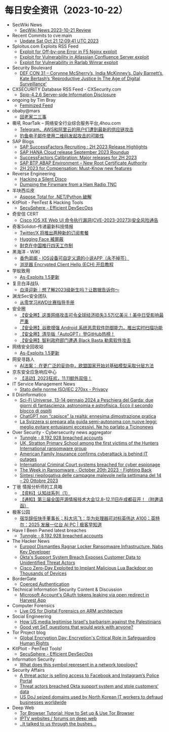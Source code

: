 # 每日安全资讯（2023-10-22）

- SecWiki News
  - [SecWiki News 2023-10-21 Review](http://www.sec-wiki.com/?2023-10-21)
- Recent Commits to cve:main
  - [Update Sat Oct 21 12:09:41 UTC 2023](https://github.com/trickest/cve/commit/7a9630f1746c71d12663fc05cff1f51a4521bf93)
- Sploitus.com Exploits RSS Feed
  - [Exploit for Off-by-one Error in F5 Nginx exploit](https://sploitus.com/exploit?id=B175E582-6BBF-5D54-AF15-ED3715F757E3&utm_source=rss&utm_medium=rss)
  - [Exploit for Vulnerability in Atlassian Confluence Server exploit](https://sploitus.com/exploit?id=6190411F-5D54-5A2D-B3A1-6FDCBFCE0A2B&utm_source=rss&utm_medium=rss)
  - [Exploit for Vulnerability in Rarlab Winrar exploit](https://sploitus.com/exploit?id=87F34CE8-E6B0-58B1-8865-C423F9D050D1&utm_source=rss&utm_medium=rss)
- Security Boulevard
  - [DEF CON 31 – Corynne McSherry’s, India McKinney’s, Daly Barnett’s, Kate Bertash’s ‘Reproductive Justice In The Age of Digital Surveillance’](https://securityboulevard.com/2023/10/def-con-31-corynne-mcsherrys-india-mckinneys-daly-barnetts-kate-bertashs-reproductive-justice-in-the-age-of-digital-surveillance/)
- CXSECURITY Database RSS Feed - CXSecurity.com
  - [Spip-4.2.6 Server-side Information Disclosure](https://cxsecurity.com/issue/WLB-2023100047)
- ongoing by Tim Bray
  - [Feminized Feed](https://www.tbray.org/ongoing/When/202x/2023/10/21/Feminized-Feed)
- obaby@mars
  - [回老家二三事](https://h4ck.org.cn/2023/10/%e5%9b%9e%e8%80%81%e5%ae%b6%e4%ba%8c%e4%b8%89%e4%ba%8b/)
- 嘶吼 RoarTalk – 网络安全行业综合服务平台,4hou.com
  - [Telegram、AWS和阿里云的用户们遭到最新的供应链攻击](https://www.4hou.com/posts/xzrr)
  - [钓鱼电子邮件使用二维码发起攻击的可能性](https://www.4hou.com/posts/9APx)
- SAP Blogs
  - [SAP SuccessFactors Recruiting : 2H 2023 Release Highlights](https://blogs.sap.com/2023/10/21/sap-successfactors-recruiting-2h-2023-release-highlights/)
  - [SAP HANA Cloud release September 2023 Roundup](https://blogs.sap.com/2023/10/21/sap-hana-cloud-release-september-2023-roundup/)
  - [SuccessFactors Calibration: Major releases for 2H 2023](https://blogs.sap.com/2023/10/21/sap-successfactors-calibration-2h-2023-major-releases/)
  - [SAP BTP ABAP Environment – New Root Certificate Authority](https://blogs.sap.com/2023/10/21/sap-btp-abap-environment-new-root-certificate-authority/)
  - [2H 2023 for Compensation: Must-Know new features](https://blogs.sap.com/2023/10/21/2h-2023-for-compensation-must-know-new-features/)
- Reverse Engineering
  - [Hacking a Silent Disco](https://www.reddit.com/r/ReverseEngineering/comments/17d8egf/hacking_a_silent_disco/)
  - [Dumping the Firwmare from a Ham Radio TNC](https://www.reddit.com/r/ReverseEngineering/comments/17ctgd0/dumping_the_firwmare_from_a_ham_radio_tnc/)
- 半块西瓜皮
  - [Aspose Total for .NET/Python 破解](https://guage.cool/aspose-net/)
- KitPloit - PenTest & Hacking Tools
  - [SecuSphere - Efficient DevSecOps](http://www.kitploit.com/2023/10/secusphere-efficient-devsecops.html)
- 奇安信 CERT
  - [Cisco IOS XE Web UI  命令执行漏洞(CVE-2023-20273)安全风险通告](https://mp.weixin.qq.com/s?__biz=MzU5NDgxODU1MQ==&mid=2247499861&idx=1&sn=e9451a1b922616ece9fdbbd06ce32f8d&chksm=fe79e4cdc90e6ddb80290d2a7614d67e9021647bddfbe91b6c9f98d536541cd4f8947c3c6b20&scene=58&subscene=0#rd)
- 奇客Solidot–传递最新科技情报
  - [Twitter/X 将推出两种新的订阅套餐](https://www.solidot.org/story?sid=76410)
  - [Hugging Face 被屏蔽](https://www.solidot.org/story?sid=76409)
  - [耐克在中国推行四天工作制](https://www.solidot.org/story?sid=76408)
- 黑海洋 - WIKI
  - [香色闺阁 - IOS设备可自定义源的小说APP（永不掉签）](https://blog.upx8.com/2629)
  - [浏览器 Encrypted Client Hello (ECH) 开启教程](https://blog.upx8.com/3876)
- 学蚁致用
  - [As-Exploits 1.5更新](https://mp.weixin.qq.com/s?__biz=MzI0MDI5MTQ3OQ==&mid=2247484603&idx=1&sn=7dfee9deb3909c29f30e35d9d90bb6ae&chksm=e91c5f43de6bd6559b62a285598cebba5325aa5a74f7a89a1dd7a1e08050553689c6092f3be7&scene=58&subscene=0#rd)
- 复旦白泽战队
  - [白泽迎新｜想了解2023级新生吗？让数据告诉你～](https://mp.weixin.qq.com/s?__biz=MzU4NzUxOTI0OQ==&mid=2247487317&idx=1&sn=afc5825e2baf4f6a2837bc6a74bb5c2d&chksm=fdeb8b2bca9c023d9d7095d94d59870985303e1b4313516b396bc717c12ac5e736437e6118d6&scene=58&subscene=0#rd)
- 渊龙Sec安全团队
  - [从零学习AWD比赛指导手册](https://mp.weixin.qq.com/s?__biz=Mzg4NTY0MDg1Mg==&mid=2247485127&idx=1&sn=332aec05a070fc6f3a8298e9f77ece73&chksm=cfa49d3cf8d3142a61e18a6950e3472c2c94d915240ebaaf784c66d65bb5f6243499f59509e0&scene=58&subscene=0#rd)
- 安全圈
  - [【安全圈】这类网络攻击可令全球经济损失3.5万亿美元！美中日受影响最严重](https://mp.weixin.qq.com/s?__biz=MzIzMzE4NDU1OQ==&mid=2652047041&idx=1&sn=92ddcc087c28db49ee90ade90b33e81d&chksm=f36e2a81c419a397416d1765b51c714ada5dfa5748dcaa59a8bc9739e0c1541f670a3970f8e2&scene=58&subscene=0#rd)
  - [【安全圈】谷歌增强 Android 系统恶意软件防御能力，推出实时扫描功能](https://mp.weixin.qq.com/s?__biz=MzIzMzE4NDU1OQ==&mid=2652047041&idx=2&sn=ac547a25301094dd9330b791cff410f1&chksm=f36e2a81c419a3975b21e5c29f4572747816eeffea5d60dc261cac52baf267bc678b0a62e9d9&scene=58&subscene=0#rd)
  - [【安全圈】清华版「AutoGPT」登GitHub热榜！](https://mp.weixin.qq.com/s?__biz=MzIzMzE4NDU1OQ==&mid=2652047041&idx=3&sn=10276dc41521de4e73760f2dbb4f448a&chksm=f36e2a81c419a397a15e8544b0e66518824de3c85a3e903868b2947f9bfdfbdda7ce6601bd1c&scene=58&subscene=0#rd)
  - [【安全圈】智利政府部门遭遇 Black Basta 勒索软件攻击](https://mp.weixin.qq.com/s?__biz=MzIzMzE4NDU1OQ==&mid=2652047041&idx=4&sn=12884e831a410c3d5660a0922446e6db&chksm=f36e2a81c419a39728dc0a9bbdb81a71d5b35f357bbc9e7b23413161359a8ee911793a81eade&scene=58&subscene=0#rd)
- 网络安全回收站
  - [As-Exploits 1.5更新](https://mp.weixin.qq.com/s?__biz=Mzg2MTc1NDAxMA==&mid=2247484013&idx=1&sn=6fcb9b42aac7bd86d511f2096c127712&chksm=ce130598f9648c8eead7f6d7fe2f1d78cb3f790e1696b5d2549a230291a9361ca68e88ad658b&scene=58&subscene=0#rd)
- 网安寻路人
  - [AI法案： 在更广泛的妥协中，欧盟国家开始对基础模型采取分层方法](https://mp.weixin.qq.com/s?__biz=MzIxODM0NDU4MQ==&mid=2247500478&idx=1&sn=b96ff9a73aed2002236866ec65a842c1&chksm=97e97f54a09ef6426e25f0ae0e6727db623ac855ddc2c8ac426596a676ec00946c5e109ae5e5&scene=58&subscene=0#rd)
- 京东安全应急响应中心
  - [【活动】2023狂欢，11.11额外双倍！](https://mp.weixin.qq.com/s?__biz=MjM5OTk2MTMxOQ==&mid=2727836077&idx=1&sn=276b94672438aad4cd650863a813e525&chksm=8050ae25b7272733102d8274e8eb5eda1ac8efb3a586a9c6f2abced61c32e42bf01ad218fe6e&scene=58&subscene=0#rd)
- IT Service Management News
  - [Stato delle norme ISO/IEC 270xx - Privacy](http://blog.cesaregallotti.it/2023/10/stato-delle-norme-isoiec-270xx-privacy.html)
- Il Disinformatico
  - [Sci-Fi Universe, 13-14 gennaio 2024 a Peschiera del Garda: due giorni di fantascienza, astronomia e astrofisica. Ecco il secondo blocco di ospiti](http://attivissimo.blogspot.com/2023/10/ci-vediamo-il-13-14-gennaio-2024.html)
  - [ChatGPT non “capisce” la realtà: ennesima dimostrazione pratica](http://attivissimo.blogspot.com/2023/10/chatgpt-non-capisce-la-realta-ennesima.html)
  - [La Svizzera si prepara alla guida semi-autonoma con nuove leggi: meglio evitare entusiasmi eccessivi. Ne ho parlato a Ticinonews](http://attivissimo.blogspot.com/2023/10/la-svizzera-si-prepara-alla-guida-semi.html)
- Over Security - Cybersecurity news aggregator
  - [Tunngle - 8,192,928 breached accounts](https://haveibeenpwned.com/PwnedWebsites#Tunngle)
  - [UK, Stratton Primary School among the first victims of the Hunters International ransomware group](https://www.suspectfile.com/uk-stratton-primary-school-among-the-first-victims-of-the-hunters-international-ransomware-group/)
  - [American Family Insurance confirms cyberattack is behind IT outages](https://www.bleepingcomputer.com/news/security/american-family-insurance-confirms-cyberattack-is-behind-it-outages/)
  - [International Criminal Court systems breached for cyber espionage](https://www.bleepingcomputer.com/news/security/international-criminal-court-systems-breached-for-cyber-espionage/)
  - [The Week in Ransomware - October 20th 2023 - Fighting Back](https://www.bleepingcomputer.com/news/security/the-week-in-ransomware-october-20th-2023-fighting-back/)
  - [Sintesi riepilogativa delle campagne malevole nella settimana del 14 – 20 Ottobre 2023](https://cert-agid.gov.it/news/sintesi-riepilogativa-delle-campagne-malevole-nella-settimana-del-14-20-ottobre-2023/)
- 丁爸 情报分析师的工具箱
  - [【资料】认知战系列（1）](https://mp.weixin.qq.com/s?__biz=MzI2MTE0NTE3Mw==&mid=2651139919&idx=1&sn=f2948137a4ebebdb4d34bd01bf93a8b9&chksm=f1af5875c6d8d1631b864c2a89650f78e2d113a946e0e01a1863b040a91bc409f95c79e8ac56&scene=58&subscene=0#rd)
  - [【通知】第三届全国开源情报技术大会12.8-12.11日在成都召开！（附邀请函）](https://mp.weixin.qq.com/s?__biz=MzI2MTE0NTE3Mw==&mid=2651139919&idx=2&sn=c03c50f343dc716c549c49eb3a1d73df&chksm=f1af5875c6d8d16381cfd77a95131544c05033f1d36f9c9ca735cfaeff78a071b278f2ec6ba3&scene=58&subscene=0#rd)
- 极客公园
  - [宿华辞任快手董事长；科大讯飞：华为处理器可对标英伟达 A100；英特尔：2025 发展一亿台 AI PC | 极客早知道](https://mp.weixin.qq.com/s?__biz=MTMwNDMwODQ0MQ==&mid=2653016255&idx=1&sn=e25e1974bade1d4c523a710d1823c951&chksm=7e54ad094923241fba59eb6dfc295d822e80dc8a2c8fb3b263aafa8f9101e47b891319453c82&scene=58&subscene=0#rd)
- Have I Been Pwned latest breaches
  - [Tunngle - 8,192,928 breached accounts](https://haveibeenpwned.com/PwnedWebsites#Tunngle)
- The Hacker News
  - [Europol Dismantles Ragnar Locker Ransomware Infrastructure, Nabs Key Developer](https://thehackernews.com/2023/10/europol-dismantles-ragnar-locker.html)
  - [Okta's Support System Breach Exposes Customer Data to Unidentified Threat Actors](https://thehackernews.com/2023/10/oktas-support-system-breach-exposes.html)
  - [Cisco Zero-Day Exploited to Implant Malicious Lua Backdoor on Thousands of Devices](https://thehackernews.com/2023/10/cisco-zero-day-exploited-to-implant.html)
- BorderGate
  - [Coerced Authentication](https://www.bordergate.co.uk/coerced-authentication/)
- Technical Information Security Content & Discussion
  - [Microsoft Account's OAuth tokens leaking via open redirect in Harvest App](https://www.reddit.com/r/netsec/comments/17d7yz2/microsoft_accounts_oauth_tokens_leaking_via_open/)
- Computer Forensics
  - [Live OS for Digital Forensics on ARM architecture](https://www.reddit.com/r/computerforensics/comments/17daais/live_os_for_digital_forensics_on_arm_architecture/)
- Social Engineering
  - [How US media legitimise Israel's barbarism against the Palestinians](https://www.reddit.com/r/SocialEngineering/comments/17dcctw/how_us_media_legitimise_israels_barbarism_against/)
  - [Good yet SeT questions that would work with anyone?](https://www.reddit.com/r/SocialEngineering/comments/17d0so4/good_yet_set_questions_that_would_work_with_anyone/)
- Tor Project blog
  - [Global Encryption Day: Encryption's Critical Role in Safeguarding Human Rights](https://blog.torproject.org/global-encryption-day-2023/)
- KitPloit - PenTest Tools!
  - [SecuSphere - Efficient DevSecOps](http://www.kitploit.com/2023/10/secusphere-efficient-devsecops.html)
- Information Security
  - [What does this symbol represent in a network topology?](https://www.reddit.com/r/Information_Security/comments/17d61ta/what_does_this_symbol_represent_in_a_network/)
- Security Affairs
  - [A threat actor is selling access to Facebook and Instagram’s Police Portal](https://securityaffairs.com/152811/cyber-crime/facebook-and-instagrams-police-portal-access.html)
  - [Threat actors breached Okta support system and stole customers’ data](https://securityaffairs.com/152803/data-breach/okta-support-system-breached.html)
  - [US DoJ seized domains used by North Korean IT workers to defraud businesses worldwide](https://securityaffairs.com/152790/security/north-korean-it-workers-scammers.html)
- Deep Web
  - [Tor Browser Tutorial: How to Set up & Use Tor Browser](https://www.reddit.com/r/deepweb/comments/17d7wd1/tor_browser_tutorial_how_to_set_up_use_tor_browser/)
  - [IPTV websites / forums on deep web](https://www.reddit.com/r/deepweb/comments/17d6mm2/iptv_websites_forums_on_deep_web/)
  - [..It talked to us through the bushes…](https://www.reddit.com/r/deepweb/comments/17d203w/it_talked_to_us_through_the_bushes/)
